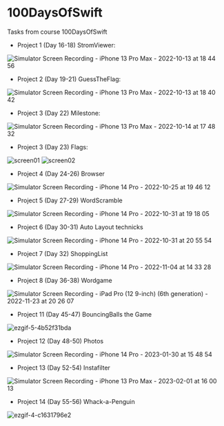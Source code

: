 # 100DaysOfSwift
Tasks from course 100DaysOfSwift

- Project 1 (Day 16-18) StromViewer:

![Simulator Screen Recording - iPhone 13 Pro Max - 2022-10-13 at 18 44 56](https://user-images.githubusercontent.com/108011846/195643472-06648171-120c-4fe6-a3ad-1d2a4670b02f.gif)

- Project 2 (Day 19-21) GuessTheFlag: 

![Simulator Screen Recording - iPhone 13 Pro Max - 2022-10-13 at 18 40 42](https://user-images.githubusercontent.com/108011846/195643554-dd19c216-33b0-476d-8e7e-19d4bf4f21de.gif)


- Project 3 (Day 22) Milestone:

![Simulator Screen Recording - iPhone 13 Pro Max - 2022-10-14 at 17 48 32](https://user-images.githubusercontent.com/108011846/195875938-faa93224-7d82-4219-955a-39b0b9788f99.gif)

- Project 3 (Day 23) Flags: 

![screen01](https://user-images.githubusercontent.com/108011846/196222909-3f2a80b6-0602-4775-9ebc-c748728a66ef.png)
![screen02](https://user-images.githubusercontent.com/108011846/196222954-5d8d96cf-b36e-4a32-b919-09147c0e5779.png)

- Project 4 (Day 24-26) Browser

![Simulator Screen Recording - iPhone 14 Pro - 2022-10-25 at 19 46 12](https://user-images.githubusercontent.com/108011846/197835131-18d141af-13b8-4090-b800-2748f1d8a50b.gif)

- Project 5 (Day 27-29) WordScramble

![Simulator Screen Recording - iPhone 14 Pro - 2022-10-31 at 19 18 05](https://user-images.githubusercontent.com/108011846/199069070-8cd99b66-b4c3-46b1-8ada-c929e94cae2e.gif)

- Project 6 (Day 30-31) Auto Layout technicks

![Simulator Screen Recording - iPhone 14 Pro - 2022-10-31 at 20 55 54](https://user-images.githubusercontent.com/108011846/199087578-dd2a841a-13c5-4b82-a93d-dd4d128d9aae.gif)

- Project 7 (Day 32) ShoppingList

![Simulator Screen Recording - iPhone 14 Pro - 2022-11-04 at 14 33 28](https://user-images.githubusercontent.com/108011846/199974768-1f5e415d-d402-46de-85c8-baf156e9c87e.gif)

- Project 8 (Day 36-38) Wordgame

![Simulator Screen Recording - iPad Pro (12 9-inch) (6th generation) - 2022-11-23 at 20 26 07](https://user-images.githubusercontent.com/108011846/203621328-5abeda46-1cb7-45b8-80b2-98589f5a77d4.gif)

- Project 11 (Day 45-47) BouncingBalls the Game

![ezgif-5-4b52f31bda](https://user-images.githubusercontent.com/108011846/215330443-fd20265d-32f4-4fef-9efe-6ce88c403dfc.gif)

- Project 12 (Day 48-50) Photos

![Simulator Screen Recording - iPhone 14 Pro - 2023-01-30 at 15 48 54](https://user-images.githubusercontent.com/108011846/215495237-50f6921e-bc6a-467f-854f-aa004b18335a.gif)

- Project 13 (Day 52-54) Instafilter

![Simulator Screen Recording - iPhone 13 Pro Max - 2023-02-01 at 16 00 13](https://user-images.githubusercontent.com/108011846/216064466-4529df44-650c-4b5a-aa02-304a50727f64.gif)

- Project 14 (Day 55-56) Whack-a-Penguin

![ezgif-4-c1631796e2](https://user-images.githubusercontent.com/108011846/218438426-981f8625-3a15-468e-9f48-c791bdc5ff73.gif)
